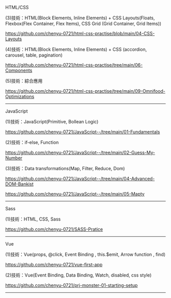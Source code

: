 HTML/CSS

(3)技術：HTML(Block Elements, Inline Elements) + CSS Layouts(Floats, Flexbox(Flex Container, Flex Items), CSS Grid (Grid Container, Grid Items))

<https://github.com/chenyu-0721/html-css-practise/blob/main/04-CSS-Layouts>

(4)技術：HTML(Block Elements, Inline Elements)  + CSS (accordion, carousel, table, pagination) 

<https://github.com/chenyu-0721/html-css-practise/tree/main/06-Components>

(5)技術：綜合應用

<https://github.com/chenyu-0721/html-css-practise/tree/main/09-Omnifood-Optimizations>


***

JavaScript

(1)技術：JavaScript(Primitive, Bollean Logic)

<https://github.com/chenyu-0721/JavaScript--/tree/main/01-Fundamentals>

(2)技術：if-else, Function

<https://github.com/chenyu-0721/JavaScript--/tree/main/02-Guess-My-Number>


(3)技術：Data transformations(Map, Filter, Reduce, Dom)

<https://github.com/chenyu-0721/JavaScript--/tree/main/04-Advanced-DOM-Bankist>

<https://github.com/chenyu-0721/JavaScript--/tree/main/05-Mapty>

***

Sass

(1)技術：HTML, CSS, Sass

<https://github.com/chenyu-0721/SASS-Pratice>


***

Vue

(1)技術：Vue(props, @click, Event Binding , this.$emit, Arrow function , find) 

<https://github.com/chenyu-0721/vue-first-app>

(2)技術：Vue(Event Binding, Data Binding, Watch, disabled, css style) 

<https://github.com/chenyu-0721/prj-monster-01-starting-setup>

***










